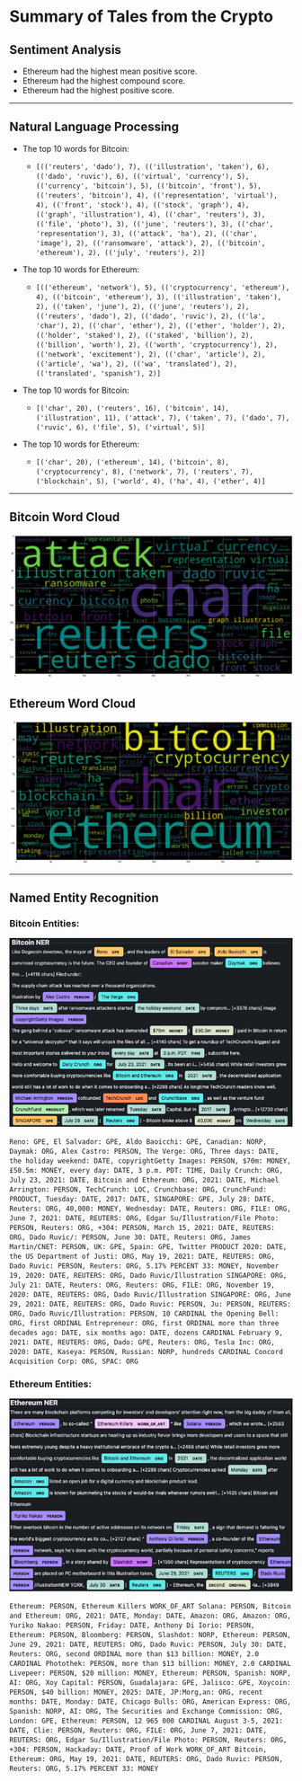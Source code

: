 # Summary of Tales from the Crypto

## Sentiment Analysis

- Ethereum had the highest mean positive score.
- Ethereum had the highest compound score.
- Ethereum had the highest positive score.

---
## Natural Language Processing

*  The top 10 words for Bitcoin:
    + `[(('reuters', 'dado'), 7),
 (('illustration', 'taken'), 6),
 (('dado', 'ruvic'), 6),
 (('virtual', 'currency'), 5),
 (('currency', 'bitcoin'), 5),
 (('bitcoin', 'front'), 5),
 (('reuters', 'bitcoin'), 4),
 (('representation', 'virtual'), 4),
 (('front', 'stock'), 4),
 (('stock', 'graph'), 4),
 (('graph', 'illustration'), 4),
 (('char', 'reuters'), 3),
 (('file', 'photo'), 3),
 (('june', 'reuters'), 3),
 (('char', 'representation'), 3),
 (('attack', 'ha'), 2),
 (('char', 'image'), 2),
 (('ransomware', 'attack'), 2),
 (('bitcoin', 'ethereum'), 2),
 (('july', 'reuters'), 2)]`

*  The top 10 words for Ethereum:
    + `[(('ethereum', 'network'), 5),
 (('cryptocurrency', 'ethereum'), 4),
 (('bitcoin', 'ethereum'), 3),
 (('illustration', 'taken'), 2),
 (('taken', 'june'), 2),
 (('june', 'reuters'), 2),
 (('reuters', 'dado'), 2),
 (('dado', 'ruvic'), 2),
 (('la', 'char'), 2),
 (('char', 'ether'), 2),
 (('ether', 'holder'), 2),
 (('holder', 'staked'), 2),
 (('staked', 'billion'), 2),
 (('billion', 'worth'), 2),
 (('worth', 'cryptocurrency'), 2),
 (('network', 'excitement'), 2),
 (('char', 'article'), 2),
 (('article', 'wa'), 2),
 (('wa', 'translated'), 2),
 (('translated', 'spanish'), 2)]`

* The top 10 words for Bitcoin:
    + `[('char', 20),
 ('reuters', 16),
 ('bitcoin', 14),
 ('illustration', 11),
 ('attack', 7),
 ('taken', 7),
 ('dado', 7),
 ('ruvic', 6),
 ('file', 5),
 ('virtual', 5)]`

* The top 10 words for Ethereum:
    + `[('char', 20),
 ('ethereum', 14),
 ('bitcoin', 8),
 ('cryptocurrency', 8),
 ('network', 7),
 ('reuters', 7),
 ('blockchain', 5),
 ('world', 4),
 ('ha', 4),
 ('ether', 4)]`
---
## Bitcoin Word Cloud
![Stock Sentiment](Images/Bitcoin_word_cloud.png)

## Ethereum Word Cloud
![Stock Sentiment](Images/Ethereum_word_cloud.png)

---
## Named Entity Recognition
### Bitcoin Entities:
![Stock Sentiment](Images/Bitcoin_NER.png)

`Reno: GPE,
El Salvador: GPE,
Aldo Baoicchi: GPE,
Canadian: NORP,
Daymak: ORG,
Alex Castro: PERSON,
The Verge: ORG,
Three days: DATE,
the holiday weekend: DATE,
copyrightGetty Images: PERSON,
$70m: MONEY,
£50.5m: MONEY,
every day: DATE,
3 p.m. PDT: TIME,
Daily Crunch: ORG,
July 23, 2021: DATE,
Bitcoin and Ethereum: ORG,
2021: DATE,
Michael Arrington: PERSON,
TechCrunch: LOC,
Crunchbase: ORG,
CrunchFund: PRODUCT,
Tuesday: DATE,
2017: DATE,
SINGAPORE: GPE,
July 28: DATE,
Reuters: ORG,
40,000: MONEY,
Wednesday: DATE,
Reuters: ORG,
FILE: ORG,
June 7, 2021: DATE,
REUTERS: ORG,
Edgar Su/Illustration/File Photo: PERSON,
Reuters: ORG,
+304: PERSON,
March 15, 2021: DATE,
REUTERS: ORG,
Dado Ruvic/: PERSON,
June 30: DATE,
Reuters: ORG,
James Martin/CNET: PERSON,
UK: GPE,
Spain: GPE,
Twitter PRODUCT
2020: DATE,
the US Department of Justi: ORG,
May 19, 2021: DATE,
REUTERS: ORG,
Dado Ruvic: PERSON,
Reuters: ORG,
5.17% PERCENT
33: MONEY,
November 19, 2020: DATE,
REUTERS: ORG,
Dado Ruvic/Illustration
SINGAPORE: ORG,
July 21: DATE,
Reuters: ORG,
Reuters: ORG,
FILE: ORG,
November 19, 2020: DATE,
REUTERS: ORG,
Dado Ruvic/Illustration
SINGAPORE: ORG,
June 29, 2021: DATE,
REUTERS: ORG,
Dado Ruvic: PERSON,
Ju: PERSON,
REUTERS: ORG,
Dado Ruvic/Illustration: PERSON,
10 CARDINAL
the Opening Bell: ORG,
first ORDINAL
Entrepreneur: ORG,
first ORDINAL
more than three decades ago: DATE,
six months ago: DATE,
dozens CARDINAL
February 9, 2021: DATE,
REUTERS: ORG,
Dado: GPE,
Reuters: ORG,
Tesla Inc: ORG,
2020: DATE,
Kaseya: PERSON,
Russian: NORP,
hundreds CARDINAL
Concord Acquisition Corp: ORG,
SPAC: ORG`

### Ethereum Entities:
![Stock Sentiment](Images/Ethereum_NER.png)

`Ethereum: PERSON,
Ethereum Killers WORK_OF_ART
Solana: PERSON,
Bitcoin and Ethereum: ORG,
2021: DATE,
Monday: DATE,
Amazon: ORG,
Amazon: ORG,
Yuriko Nakao: PERSON,
Friday: DATE,
Anthony Di Iorio: PERSON,
Ethereum: PERSON,
Bloomberg: PERSON,
Slashdot: NORP,
Ethereum: PERSON,
June 29, 2021: DATE,
REUTERS: ORG,
Dado Ruvic: PERSON,
July 30: DATE,
Reuters: ORG,
second ORDINAL
more than $13 billion: MONEY,
2.0 CARDINAL
Photothek: PERSON,
more than $13 billion: MONEY,
2.0 CARDINAL
Livepeer: PERSON,
$20 million: MONEY,
Ethereum: PERSON,
Spanish: NORP,
AI: ORG,
Xoy Capital: PERSON,
Guadalajara: GPE,
Jalisco: GPE,
Xoycoin: PERSON,
$40 billion: MONEY,
2025: DATE,
JP:Morg,an: ORG,
recent months: DATE,
Monday: DATE,
Chicago Bulls: ORG,
American Express: ORG,
Spanish: NORP,
AI: ORG,
The Securities and Exchange Commission: ORG,
London: GPE,
Ethereum: PERSON,
12 965 000 CARDINAL
August 3-5, 2021: DATE,
Clie: PERSON,
Reuters: ORG,
FILE: ORG,
June 7, 2021: DATE,
REUTERS: ORG,
Edgar Su/Illustration/File Photo: PERSON,
Reuters: ORG,
+304: PERSON,
Hackaday: DATE,
Proof of Work WORK_OF_ART
Bitcoin, Ethereum: ORG,
May 19, 2021: DATE,
REUTERS: ORG,
Dado Ruvic: PERSON,
Reuters: ORG,
5.17% PERCENT
33: MONEY`


